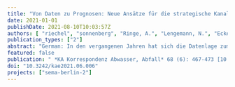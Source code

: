 ```yaml
---
title: "Von Daten zu Prognosen: Neue Ansätze für die strategische Kanalsanierungsplanung"
date: 2021-01-01
publishDate: 2021-08-10T10:03:57Z
authors: [ "riechel", "sonnenberg", "Ringe, A.", "Lengemann, N.", "Eckert, E.", "caradot", "rouault" ]
publication_types: ["2"]
abstract: "German: In den vergangenen Jahren hat sich die Datenlage zum Zustand der Abwasserkanalisation und zur Wirkung unterschiedlicher Sanierungsverfahren stetig verbessert. Basierend auf diesen Erkenntnissen wurden durch das Kompetenzzentrum Wasser Berlin und die Berliner Wasserbetriebe Prognosemodelle zur Bewertung unterschiedlicher Sanierungsszenarien sowie zur Lokalisierung schadhafter Kanäle entwickelt. Die vorliegende Studie zeigt den Weg von Bestands- und Zustandsdaten des Kanalnetzes zu einem an die lokalen Randbedingungen angepassten Simulationswerkzeug für die strategische Kanalsanierungsplanung. Dabei werden Methoden zur modellgestützten Ergänzung von Datenlücken sowie die entwickelten Modellkomponenten für Kanalalterung und -sanierung vorgestellt. Darüber hinaus werden Ergebnisse ausgewählter Sanierungsszenarien und die wichtigsten Prognoseunsicherheiten diskutiert. Der entwickelte Ansatz unterstützt die Kanalsanierungs- und Investitionsplanung von Kommunen und hilft, den Zustand der Abwasserinfrastruktur langfristig zu erhalten oder zu verbessern."
featured: false
publication: " *KA Korrespondenz Abwasser, Abfall* 68 (6): 467-473 [10.3242/kae2021.06.006](https://doi.org/10.3242/kae2021.06.006)"
doi: "10.3242/kae2021.06.006"
projects: ["sema-berlin-2"]
---
```


